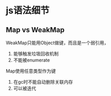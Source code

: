# js语法细节

## Map vs WeakMap

WeakMap只能用Object做键，而且是一个弱引用，
1. 能够触发垃圾回收机制
2. 不能被enumerate

Map使用任意类型作为键
1. 在gc时不能自动删除关联内存
2. 可以被迭代